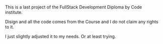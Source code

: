 This is a last project of the FullStack Development Diploma by Code institute.

Disign and all the code comes from the Course and I do not claim any rights to it.

I just slightly adjusted it to my needs. Or at least trying.